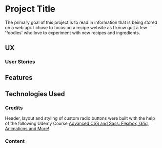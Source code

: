 # Project Title

The primary goal of this project is to read in information that is being stored on a web api. I chose to focus on a recipe website as I know quit a few 'foodies' who love to experiment with new recipes and ingredients.

## UX
### User Stories
    
##  Features
   
## Technologies Used

 
### Credits
Header, layout and styling of custom radio buttons were built with the help of the following Udemy Course [Advanced CSS and Sass: Flexbox, Grid, Animations and More!](https://www.udemy.com/course/advanced-css-and-sass/)

### Content
